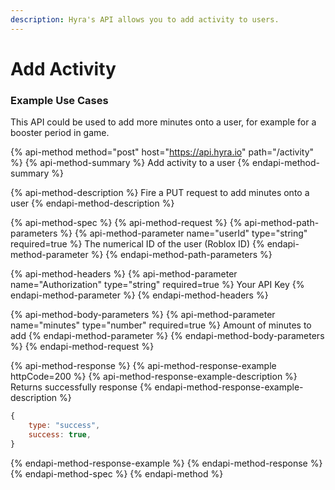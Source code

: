 ```yaml
---
description: Hyra's API allows you to add activity to users.
---
```


# Add Activity

### Example Use Cases

This API could be used to add more minutes onto a user, for example for a booster period in game.

{% api-method method="post" host="https://api.hyra.io" path="/activity" %}
{% api-method-summary %}
Add activity to a user
{% endapi-method-summary %}

{% api-method-description %}
Fire a PUT request to add minutes onto a user
{% endapi-method-description %}

{% api-method-spec %}
{% api-method-request %}
{% api-method-path-parameters %}
{% api-method-parameter name="userId" type="string" required=true %}
The numerical ID of the user \(Roblox ID\)
{% endapi-method-parameter %}
{% endapi-method-path-parameters %}

{% api-method-headers %}
{% api-method-parameter name="Authorization" type="string" required=true %}
Your API Key
{% endapi-method-parameter %}
{% endapi-method-headers %}

{% api-method-body-parameters %}
{% api-method-parameter name="minutes" type="number" required=true %}
Amount of minutes to add
{% endapi-method-parameter %}
{% endapi-method-body-parameters %}
{% endapi-method-request %}

{% api-method-response %}
{% api-method-response-example httpCode=200 %}
{% api-method-response-example-description %}
Returns successfully response
{% endapi-method-response-example-description %}

```javascript
{
    type: "success",
    success: true,
}
```
{% endapi-method-response-example %}
{% endapi-method-response %}
{% endapi-method-spec %}
{% endapi-method %}

